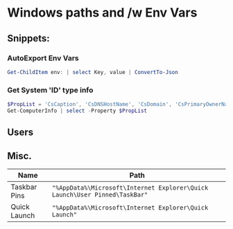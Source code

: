 # Windows paths and /w Env Vars

## Snippets:

### AutoExport Env Vars

```powershell
Get-ChildItem env: | select Key, value | ConvertTo-Json
```

### Get System 'ID' type info

```powershell
$PropList = 'CsCaption', 'CsDNSHostName', 'CsDomain', 'CsPrimaryOwnerName', 'LogonServer', 'Os*memory*', 'OsBootDevice', 'OsBuildNumber', 'OsCodeSet', 'OsType', 'OsVersion', 'WindowsBuild*', 'WindowsCurrentVersion', 'WindowsEditionId', 'WindowsProductName', 'WindowsRegisteredOwner', 'WindowsVersion'
Get-ComputerInfo | select -Property $PropList
```

## Users



## Misc.

| Name         | Path                                                                       |
| ------------ | -------------------------------------------------------------------------- |
| Taskbar Pins | `"%AppData%\Microsoft\Internet Explorer\Quick Launch\User Pinned\TaskBar"` |
| Quick Launch | `"%AppData%\Microsoft\Internet Explorer\Quick Launch"`                     |
